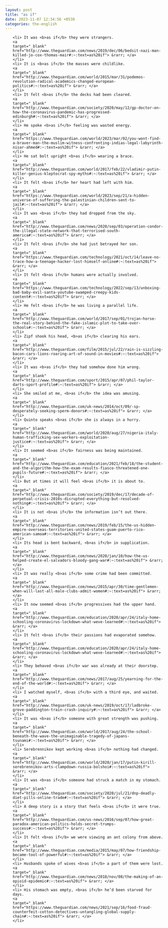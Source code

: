 ```yaml
---
layout: post
title: "as if"
date: 2023-11-07 12:34:56 +0530
categories: the-english
---
```

<ol>

    <li> It was <b>as if</b> they were strangers.
    <a 
    target="_blank" 
    href="http://www.theguardian.com/news/2019/dec/06/bedsit-nazi-man-killed-jo-cox-thomas-mair#:~:text=as%20if"> &rarr; </a>
    </li>
    <li> It is <b>as if</b> the masses were childlike.
    <a 
    target="_blank" 
    href="http://www.theguardian.com/world/2015/mar/31/podemos-revolution-radical-academics-changed-european-politics#:~:text=as%20if"> &rarr; </a>
    </li>
    <li> It felt <b>as if</b> the decks had been cleared.
    <a 
    target="_blank" 
    href="http://www.theguardian.com/society/2020/may/12/gp-doctor-on-how-the-coronavirus-pandemic-has-progressed-edinburgh#:~:text=as%20if"> &rarr; </a>
    </li>
    <li> He spoke <b>as if</b> feeling was wasted energy.
    <a 
    target="_blank" 
    href="https://www.theguardian.com/world/2023/mar/02/you-wont-find-a-braver-man-the-muslim-witness-confronting-indias-legal-labyrinth-nisar-ahmed#:~:text=as%20if"> &rarr; </a>
    </li>
    <li> He sat bolt upright <b>as if</b> wearing a brace.
    <a 
    target="_blank" 
    href="http://www.theguardian.com/world/2017/feb/22/vladimir-putin-killer-genius-kleptocrat-spy-myths#:~:text=as%20if"> &rarr; </a>
    </li>
    <li> It felt <b>as if</b> her heart had left with him.
    <a 
    target="_blank" 
    href="https://www.theguardian.com/world/2023/sep/21/a-hidden-universe-of-suffering-the-palestinian-children-sent-to-jail#:~:text=as%20if"> &rarr; </a>
    </li>
    <li> It was <b>as if</b> they had dropped from the sky.
    <a 
    target="_blank" 
    href="http://www.theguardian.com/news/2020/sep/03/operation-condor-the-illegal-state-network-that-terrorised-south-america#:~:text=as%20if"> &rarr; </a>
    </li>
    <li> It felt <b>as if</b> she had just betrayed her son.
    <a 
    target="_blank" 
    href="https://www.theguardian.com/technology/2021/oct/14/leave-no-trace-how-a-teenage-hacker-lost-himself-online#:~:text=as%20if"> &rarr; </a>
    </li>
    <li> It felt <b>as if</b> humans were actually involved.
    <a 
    target="_blank" 
    href="https://www.theguardian.com/technology/2022/sep/13/unboxing-bad-baby-evil-santa-youtube-swamped-creepy-kids-content#:~:text=as%20if"> &rarr; </a>
    </li>
    <li> He felt <b>as if</b> he was living a parallel life.
    <a 
    target="_blank" 
    href="http://www.theguardian.com/world/2017/sep/01/trojan-horse-the-real-story-behind-the-fake-islamic-plot-to-take-over-schools#:~:text=as%20if"> &rarr; </a>
    </li>
    <li> Zipf shook his head, <b>as if</b> clearing his ears.
    <a 
    target="_blank" 
    href="http://www.theguardian.com/film/2015/jul/22/rain-is-sizzling-bacon-cars-lions-roaring-art-of-sound-in-movies#:~:text=as%20if"> &rarr; </a>
    </li>
    <li> It was <b>as if</b> they had somehow done him wrong.
    <a 
    target="_blank" 
    href="http://www.theguardian.com/sport/2015/apr/07/phil-taylor-darts-sport-profile#:~:text=as%20if"> &rarr; </a>
    </li>
    <li> She smiled at me, <b>as if</b> the idea was amusing.
    <a 
    target="_blank" 
    href="http://www.theguardian.com/uk-news/2014/oct/09/-sp-desperately-seeking-sperm-donors#:~:text=as%20if"> &rarr; </a>
    </li>
    <li> Quinto speaks <b>as if</b> she is always in a hurry.
    <a 
    target="_blank" 
    href="http://www.theguardian.com/world/2020/aug/27/nigeria-italy-human-trafficking-sex-workers-exploitation-justice#:~:text=as%20if"> &rarr; </a>
    </li>
    <li> It seemed <b>as if</b> fairness was being maintained.
    <a 
    target="_blank" 
    href="http://www.theguardian.com/education/2021/feb/18/the-student-and-the-algorithm-how-the-exam-results-fiasco-threatened-one-pupils-future#:~:text=as%20if"> &rarr; </a>
    </li>
    <li> But at times it will feel <b>as if</b> it is about to.
    <a 
    target="_blank" 
    href="http://www.theguardian.com/society/2019/dec/17/decade-of-perpetual-crisis-2010s-disrupted-everything-but-resolved-nothing#:~:text=as%20if"> &rarr; </a>
    </li>
    <li> It is not <b>as if</b> the information isn’t out there.
    <a 
    target="_blank" 
    href="http://www.theguardian.com/news/2019/feb/15/the-us-hidden-empire-overseas-territories-united-states-guam-puerto-rico-american-samoa#:~:text=as%20if"> &rarr; </a>
    </li>
    <li> Its head is bent backward, <b>as if</b> in supplication.
    <a 
    target="_blank" 
    href="http://www.theguardian.com/news/2020/jan/10/how-the-us-helped-create-el-salvadors-bloody-gang-war#:~:text=as%20if"> &rarr; </a>
    </li>
    <li> It was really <b>as if</b> some crime had been committed.
    <a 
    target="_blank" 
    href="http://www.theguardian.com/news/2015/apr/30/time-gentlemen-when-will-last-all-male-clubs-admit-women#:~:text=as%20if"> &rarr; </a>
    </li>
    <li> It now seemed <b>as if</b> progressives had the upper hand.
    <a 
    target="_blank" 
    href="http://www.theguardian.com/education/2020/apr/24/italy-home-schooling-coronavirus-lockdown-what-weve-learned#:~:text=as%20if"> &rarr; </a>
    </li>
    <li> It felt <b>as if</b> their passions had evaporated somehow.
    <a 
    target="_blank" 
    href="http://www.theguardian.com/education/2020/apr/24/italy-home-schooling-coronavirus-lockdown-what-weve-learned#:~:text=as%20if"> &rarr; </a>
    </li>
    <li> They behaved <b>as if</b> war was already at their doorstep.
    <a 
    target="_blank" 
    href="http://www.theguardian.com/news/2017/aug/25/yearning-for-the-end-of-the-world#:~:text=as%20if"> &rarr; </a>
    </li>
    <li> I watched myself, <b>as if</b> with a third eye, and waited.
    <a 
    target="_blank" 
    href="http://www.theguardian.com/uk-news/2019/oct/17/ladbroke-grove-paddington-train-crash-inquiry#:~:text=as%20if"> &rarr; </a>
    </li>
    <li> It was <b>as if</b> someone with great strength was pushing.
    <a 
    target="_blank" 
    href="http://www.theguardian.com/world/2017/aug/24/the-school-beneath-the-wave-the-unimaginable-tragedy-of-japans-tsunami#:~:text=as%20if"> &rarr; </a>
    </li>
    <li> Serebrennikov kept working <b>as if</b> nothing had changed.
    <a 
    target="_blank" 
    href="http://www.theguardian.com/world/2020/jan/17/putin-kirill-serebrennikov-arts-clampdown-russia-bolshoi#:~:text=as%20if"> &rarr; </a>
    </li>
    <li> It was <b>as if</b> someone had struck a match in my stomach.
    <a 
    target="_blank" 
    href="http://www.theguardian.com/society/2020/jul/21/dnp-deadly-diet-pills-online-trade#:~:text=as%20if"> &rarr; </a>
    </li>
    <li> A deep story is a story that feels <b>as if</b> it were true.
    <a 
    target="_blank" 
    href="http://www.theguardian.com/us-news/2016/sep/07/how-great-paradox-american-politics-holds-secret-trumps-success#:~:text=as%20if"> &rarr; </a>
    </li>
    <li> It felt <b>as if</b> we were viewing an ant colony from above.
    <a 
    target="_blank" 
    href="http://www.theguardian.com/media/2015/may/07/how-friendship-became-tool-of-powerful#:~:text=as%20if"> &rarr; </a>
    </li>
    <li> Husbands spoke of wives <b>as if</b> a part of them were lost.
    <a 
    target="_blank" 
    href="http://www.theguardian.com/news/2018/nov/08/the-making-of-an-opioid-epidemic#:~:text=as%20if"> &rarr; </a>
    </li>
    <li> His stomach was empty, <b>as if</b> he’d been starved for days.
    <a 
    target="_blank" 
    href="https://www.theguardian.com/news/2021/sep/16/food-fraud-counterfeit-cotton-detectives-untangling-global-supply-chain#:~:text=as%20if"> &rarr; </a>
    </li>